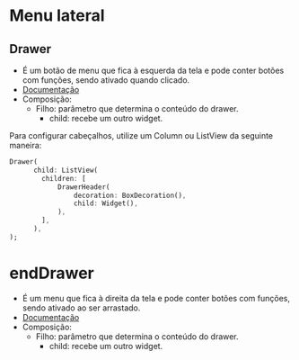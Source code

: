 # Menu lateral
## Drawer
- É um botão de menu que fica à esquerda da tela e pode conter botões com funções, sendo ativado quando clicado.
- [Documentação](https://api.flutter.dev/flutter/material/Drawer-class.html)
- Composição:
    - Filho: parâmetro que determina o conteúdo do drawer.
        - child: recebe um outro widget.
        
Para configurar cabeçalhos, utilize um Column ou ListView da seguinte maneira:
```dart
Drawer(
      child: ListView(
        children: [
            DrawerHeader(
                decoration: BoxDecoration(),
                child: Widget(),
            ),
        ],
      ),
);
```

# endDrawer
- É um menu que fica à direita da tela e pode conter botões com funções, sendo ativado ao ser arrastado.
- [Documentação](https://api.flutter.dev/flutter/material/Drawer-class.html)
- Composição:
    - Filho: parâmetro que determina o conteúdo do drawer.
        - child: recebe um outro widget.